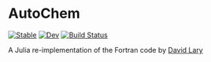# AutoChem

[![Stable](https://img.shields.io/badge/docs-stable-blue.svg)](https://john-waczak.github.io/AutoChem.jl/stable/)
[![Dev](https://img.shields.io/badge/docs-dev-blue.svg)](https://john-waczak.github.io/AutoChem.jl/dev/)
[![Build Status](https://github.com/john-waczak/AutoChem.jl/actions/workflows/CI.yml/badge.svg?branch=main)](https://github.com/john-waczak/AutoChem.jl/actions/workflows/CI.yml?query=branch%3Amain)


A Julia re-implementation of the Fortran code by [David Lary](https://www.techbriefs.com/component/content/article/tb/pub/briefs/software/458)
